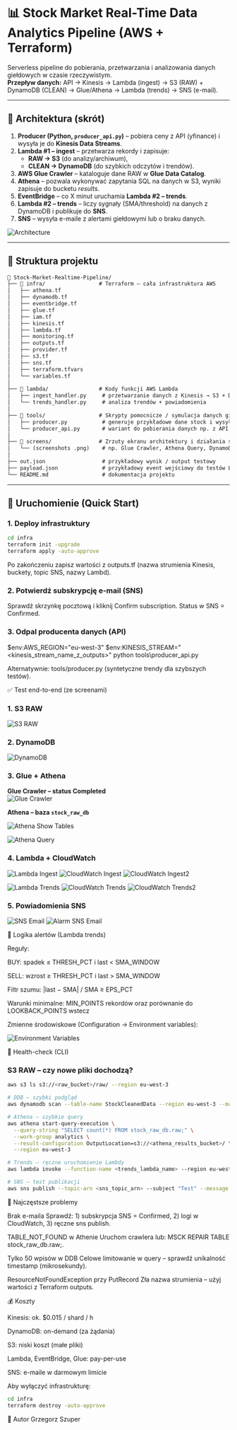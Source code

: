 # 📊 Stock Market Real-Time Data Analytics Pipeline (AWS + Terraform)

Serverless pipeline do pobierania, przetwarzania i analizowania danych giełdowych w czasie rzeczywistym.  
**Przepływ danych:** API → Kinesis → Lambda (ingest) → S3 (RAW) + DynamoDB (CLEAN) → Glue/Athena → Lambda (trends) → SNS (e-mail).

---

## 🧭 Architektura (skrót)

1. **Producer (Python, `producer_api.py`)** – pobiera ceny z API (yfinance) i wysyła je do **Kinesis Data Streams**.  
2. **Lambda #1 – ingest** – przetwarza rekordy i zapisuje:
   - **RAW → S3** (do analizy/archiwum),
   - **CLEAN → DynamoDB** (do szybkich odczytów i trendów).
3. **AWS Glue Crawler** – kataloguje dane RAW w **Glue Data Catalog**.  
4. **Athena** – pozwala wykonywać zapytania SQL na danych w S3, wyniki zapisuje do bucketu *results*.  
5. **EventBridge** – co X minut uruchamia **Lambda #2 – trends**.  
6. **Lambda #2 – trends** – liczy sygnały (SMA/threshold) na danych z DynamoDB i publikuje do **SNS**.  
7. **SNS** – wysyła e-maile z alertami giełdowymi lub o braku danych.

![Architecture](./screens/architecture.png)

---

## 📂 Struktura projektu
```txt
📁 Stock-Market-Realtime-Pipeline/
├── 📁 infra/                 # Terraform – cała infrastruktura AWS
│   ├── athena.tf
│   ├── dynamodb.tf
│   ├── eventbridge.tf
│   ├── glue.tf
│   ├── iam.tf
│   ├── kinesis.tf
│   ├── lambda.tf
│   ├── monitoring.tf
│   ├── outputs.tf
│   ├── provider.tf
│   ├── s3.tf
│   ├── sns.tf
│   ├── terraform.tfvars
│   └── variables.tf
│
├── 📁 lambda/                # Kody funkcji AWS Lambda
│   ├── ingest_handler.py     # przetwarzanie danych z Kinesis → S3 + DynamoDB
│   └── trends_handler.py     # analiza trendów + powiadomienia
│
├── 📁 tools/                 # Skrypty pomocnicze / symulacja danych giełdowych
│   ├── producer.py           # generuje przykładowe dane stock i wysyła do Kinesis
│   └── producer_api.py       # wariant do pobierania danych np. z API (do rozbudowy)
│
├── 📁 screens/               # Zrzuty ekranu architektury i działania systemu
│   └── (screenshots .png)    # np. Glue Crawler, Athena Query, DynamoDB itd.
│
├── out.json                  # przykładowy wynik / output testowy
├── payload.json              # przykładowy event wejściowy do testów Lambdy
└── README.md                 # dokumentacja projektu
```
---

## 🚀 Uruchomienie (Quick Start)

### 1. Deploy infrastruktury
```bash
cd infra
terraform init -upgrade
terraform apply -auto-approve
```
Po zakończeniu zapisz wartości z outputs.tf (nazwa strumienia Kinesis, buckety, topic SNS, nazwy Lambd).

### 2. Potwierdź subskrypcję e-mail (SNS)

Sprawdź skrzynkę pocztową i kliknij Confirm subscription. Status w SNS = Confirmed.

 ### 3. Odpal producenta danych (API)

$env:AWS_REGION="eu-west-3"
$env:KINESIS_STREAM="<kinesis_stream_name_z_outputs>"
python tools\producer_api.py

Alternatywnie: tools/producer.py (syntetyczne trendy dla szybszych testów).

✅ Test end-to-end (ze screenami)

### 1. S3 RAW
![S3 RAW](./screens/s3_raw.png)

### 2. DynamoDB
![DynamoDB](./screens/dynamodb.png)

### 3. Glue + Athena
**Glue Crawler – status Completed**  
![Glue Crawler](./screens/glue_crawler.png)

**Athena – baza `stock_raw_db`**  

![Athena Show Tables](./screens/athena_show_tables.png)

![Athena Query](./screens/athena_query.png)

### 4. Lambda + CloudWatch
![Lambda Ingest](./screens/lambda_ingest.png)
![CloudWatch Ingest](./screens/cw_ingest.png)
![CloudWatch Ingest2](./screens/cw_ingest2.png)

![Lambda Trends](./screens/lambda_trends.png)
![CloudWatch Trends](./screens/cw_trends.png)
![CloudWatch Trends2](./screens/cw_trends2.png)

### 5. Powiadomienia SNS
![SNS Email](./screens/sns_email.png)
![Alarm SNS Email](./screens/alarm_sns_email.png)


🧠 Logika alertów (Lambda trends)

Reguły:

BUY: spadek ≤ THRESH_PCT i last < SMA_WINDOW

SELL: wzrost ≥ THRESH_PCT i last > SMA_WINDOW

Filtr szumu: |last − SMA| / SMA ≥ EPS_PCT

Warunki minimalne: MIN_POINTS rekordów oraz porównanie do LOOKBACK_POINTS wstecz

Zmienne środowiskowe (Configuration → Environment variables):

![Environment Variables](/screens/env_variables.png)

🧪 Health-check (CLI)

### S3 RAW – czy nowe pliki dochodzą?
```bash
aws s3 ls s3://<raw_bucket>/raw/ --region eu-west-3

# DDB – szybki podgląd
aws dynamodb scan --table-name StockCleanedData --region eu-west-3 --max-items 5

# Athena – szybkie query
aws athena start-query-execution \
  --query-string "SELECT count(*) FROM stock_raw_db.raw;" \
  --work-group analytics \
  --result-configuration OutputLocation=s3://<athena_results_bucket>/ \
  --region eu-west-3

# Trends – ręczne uruchomienie Lambdy
aws lambda invoke --function-name <trends_lambda_name> --region eu-west-3 out.json

# SNS – test publikacji
aws sns publish --topic-arn <sns_topic_arn> --subject "Test" --message "hello" --region eu-west-3
```
🐞 Najczęstsze problemy

Brak e-maila
Sprawdź: 1) subskrypcja SNS = Confirmed, 2) logi w CloudWatch, 3) ręczne sns publish.

TABLE_NOT_FOUND w Athenie
Uruchom crawlera lub: MSCK REPAIR TABLE stock_raw_db.raw;.

Tylko 50 wpisów w DDB
Celowe limitowanie w query – sprawdź unikalność timestamp (mikrosekundy).

ResourceNotFoundException przy PutRecord
Zła nazwa strumienia – użyj wartości z Terraform outputs.

💰 Koszty

Kinesis: ok. $0.015 / shard / h

DynamoDB: on-demand (za żądania)

S3: niski koszt (małe pliki)

Lambda, EventBridge, Glue: pay-per-use

SNS: e-maile w darmowym limicie

Aby wyłączyć infrastrukturę:
```bash
cd infra
terraform destroy -auto-approve
```
👤 Autor
Grzegorz Szuper

